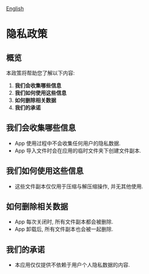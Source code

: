 
[English](/privacy/archiver/?lang=en)

# 隐私政策

## 概览

本政策将帮助您了解以下内容:
1. **我们会收集哪些信息**
2. **我们如何使用这些信息**
3. **如何删除相关数据**
4. **我们的承诺**

## 我们会收集哪些信息

- App 使用过程中不会收集任何用户的隐私数据.
- App 导入文件时会在应用的临时文件夹下创建文件副本.

## 我们如何使用这些信息

- 这些文件副本仅仅用于压缩与解压缩操作, 并无其他使用.

## 如何删除相关数据

- App 每次关闭时, 所有文件副本都会被删除.
- App 卸载后, 所有文件副本也会被一起删除.

## 我们的承诺

- 本应用仅仅提供不依赖于用户个人隐私数据的内容.